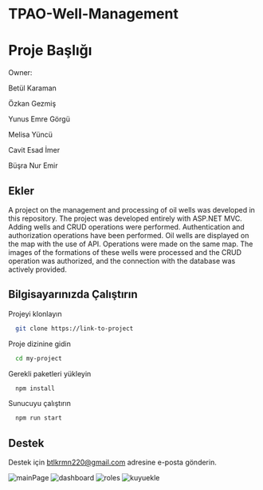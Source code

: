 # TPAO-Well-Management

# Proje Başlığı

Owner:

Betül Karaman

Özkan Gezmiş

Yunus Emre Görgü

Melisa Yüncü

Cavit Esad İmer

Büşra Nur Emir


## Ekler

A project on the management and processing of oil wells was developed in this repository. The project was developed entirely with ASP.NET MVC. Adding wells and CRUD operations were performed. Authentication and authorization operations have been performed. Oil wells are displayed on the map with the use of API. Operations were made on the same map. The images of the formations of these wells were processed and the CRUD operation was authorized, and the connection with the database was actively provided.
## Bilgisayarınızda Çalıştırın

Projeyi klonlayın

```bash
  git clone https://link-to-project
```

Proje dizinine gidin

```bash
  cd my-project
```

Gerekli paketleri yükleyin

```bash
  npm install
```

Sunucuyu çalıştırın

```bash
  npm run start
```

  
## Destek

Destek için btlkrmn220@gmail.com adresine e-posta gönderin.

  
![mainPage](https://github.com/betulkaramann/TPAO-Well-Management/assets/107813645/7014bfbd-22ce-4cfc-b5cc-aa96f6285b76)
![dashboard](https://github.com/betulkaramann/TPAO-Well-Management/assets/107813645/2dab0f87-1632-4390-bbe2-fdfe823eb81e)
![roles](https://github.com/betulkaramann/TPAO-Well-Management/assets/107813645/07e084c3-d975-41c4-a465-89a6ddc61b58)
![kuyuekle](https://github.com/betulkaramann/TPAO-Well-Management/assets/107813645/9ae2ba7b-334b-47a1-bbc0-abf1d1098d29)
